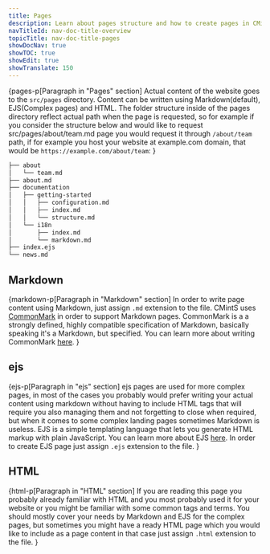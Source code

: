 ```yaml
---
title: Pages
description: Learn about pages structure and how to create pages in CMintS using Markdown, ejs and HTML.
navTitleId: nav-doc-title-overview
topicTitle: nav-doc-title-pages
showDocNav: true
showTOC: true
showEdit: true
showTranslate: 150
---
```


{pages-p[Paragraph in "Pages" section]
Actual content of the website goes to the `src/pages` directory. Content can be
written using Markdown(default), EJS(Complex pages) and HTML. The folder
structure inside of the pages directory reflect actual path when the page is
requested, so for example if you consider the structure below and would like to
request src/pages/about/team.md page you would request it through `/about/team`
path, if for example you host your website at example.com domain, that would be
`https://example.com/about/team`:
}

```bash
├── about
│   └── team.md
├── about.md
├── documentation
│   ├── getting-started
│   │   ├── configuration.md
│   │   ├── index.md
│   │   └── structure.md
│   └── i18n
│       ├── index.md
│       └── markdown.md
├── index.ejs
└── news.md
```

## Markdown

{markdown-p[Paragraph in "Markdown" section]
In order to write page content using Markdown, just assign `.md` extension to
the file. CMintS uses <a href="http://commonmark.org/"
target="_blank">CommonMark</a> in order to support Markdown pages. CommonMark is
a a strongly defined, highly compatible specification of Markdown, basically
speaking it's a Markdown, but specified. You can learn more about writing
CommonMark <a href="http://commonmark.org/help/" target="_blank">here</a>.
}

## ejs

{ejs-p[Paragraph in "ejs" section]
ejs pages are used for more complex pages, in most of the cases you probably
would prefer writing your actual content using markdown without having to
include HTML tags that will require you also managing them and not forgetting to
close when required, but when it comes to some complex landing pages sometimes
Markdown is useless. EJS is a simple templating language that lets you generate
HTML markup with plain JavaScript. You can learn more about EJS <a
href="http://ejs.co/" target="_blank">here</a>. In order to create EJS page just
assign `.ejs` extension to the file.
}

## HTML

{html-p[Paragraph in "HTML" section]
If you are reading this page you probably already familiar with HTML and you
most probably used it for your website or you might be familiar with some common
tags and terms. You should mostly cover your needs by Markdown and EJS for the
complex pages, but sometimes you might have a ready HTML page which you would
like to include as a page content in that case just assign `.html` extension to
the file.
}
